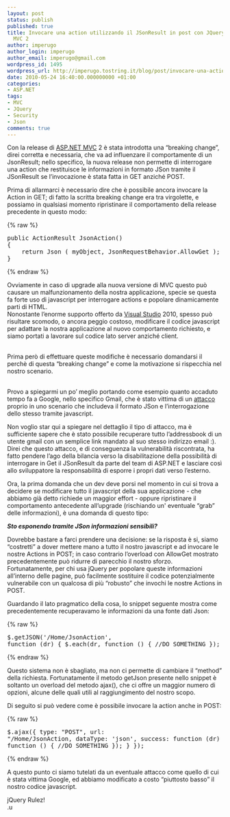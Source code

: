 ```yaml
---
layout: post
status: publish
published: true
title: Invocare una action utilizzando il JSonResult in post con JQuery ed ASP.NET
  MVC 2
author: imperugo
author_login: imperugo
author_email: imperugo@gmail.com
wordpress_id: 1495
wordpress_url: http://imperugo.tostring.it/blog/post/invocare-una-action-utilizzando-il-jsonresult-post-con-jquery-ed-aspnet-mvc-2/
date: 2010-05-24 16:40:00.000000000 +01:00
categories:
- ASP.NET
tags:
- MVC
- JQuery
- Security
- Json
comments: true
---
```

<p>Con la release di <a href="http://www.imperugo.tostring.it/tags/archive/mvc">ASP.NET MVC</a> 2 è stata introdotta una “breaking change”, direi corretta e necessaria, che va ad influenzare il comportamente di un JsonResult; nello specifico, la nuova release non permette di interrogare una action che restituisce le informazioni in formato JSon tramite il JSonResult se l’invocazione è stata fatta in GET anziché POST.</p>  <p>Prima di allarmarci è necessario dire che è possibile ancora invocare la Action in GET; di fatto la scritta breaking change era tra virgolette, e possiamo in qualsiasi momento ripristinare il comportamento della release precedente in questo modo:</p>  {% raw %}<pre class="brush: csharp;">public ActionResult JsonAction()
{
    return Json ( myObject, JsonRequestBehavior.AllowGet );
}</pre>{% endraw %}

<p>Ovviamente in caso di upgrade alla nuova versione di MVC questo può causare un malfunzionamento della nostra applicazione, specie se questa fa forte uso di javascript per interrogare actions e popolare dinamicamente parti di HTML. 
  <br />Nonostante l’enorme supporto offerto da <a href="http://tostring.it/tags/archive/visual+studio">Visual Studio</a> 2010, spesso può risultare scomodo, o ancora peggio costoso, modificare il codice javascript per adattare la nostra applicazione al nuovo comportamento richiesto, e siamo portati a lavorare sul codice lato server anziché client. 

  <br />Prima però di effettuare queste modifiche è necessario domandarsi il perchè di questa “breaking change” e come la motivazione si rispecchia nel nostro scenario. 

  <br />Provo a spiegarmi un po’ meglio portando come esempio quanto accaduto tempo fa a Google, nello specifico Gmail, che è stato vittima di un <a href="http://jeremiahgrossman.blogspot.com/2006/01/advanced-web-attack-techniques-using.html">attacco</a> proprio in uno scenario che includeva il formato JSon e l’interrogazione dello stesso tramite javascript.</p>

<p>Non voglio star qui a spiegare nel dettaglio il tipo di attacco, ma è sufficiente sapere che è stato possibile recuperare tutto l’addressbook di un utente gmail con un semplice link mandato al suo stesso indirizzo email :). 
  <br />Direi che questo attacco, e di conseguenza la vulnerabilità riscontrata, ha fatto pendere l’ago della bilancia verso la disabilitazione della possibilità di interrogare in Get il JSonResult da parte del team di ASP.NET e lasciare così allo sviluppatore la responsabilità di esporre i propri dati verso l’esterno.</p>

<p>Ora, la prima domanda che un dev deve porsi nel momento in cui si trova a decidere se modificare tutto il javascript della sua applicazione - che abbiamo già detto richiede un maggior effort - oppure ripristinare il comportamento antecedente all’upgrade (rischiando un' eventuale “grab” delle informazioni), è una domanda di questo tipo:</p>

<p><strong><em>Sto esponendo tramite JSon informazioni sensibili?</em></strong> </p>

<p>Dovrebbe bastare a farci prendere una decisione: se la risposta è si, siamo “costretti” a dover mettere mano a tutto il nostro javascript e ad invocare le nostre Actions in POST; in caso contrario l’overload con AllowGet mostrato precedentemente può ridurre di parecchio il nostro sforzo. 
  <br />Fortunatamente, per chi usa jQuery per popolare queste informazioni all’interno delle pagine, può facilmente sostituire il codice potenzialmente vulnerabile con un qualcosa di più “robusto” che invochi le nostre Actions in POST.</p>

<p>Guardando il lato pragmatico della cosa, lo snippet seguente mostra come precedentemente recuperavamo le informazioni da una fonte dati Json:</p>

{% raw %}<pre class="brush: csharp;">$.getJSON('/Home/JsonAction', function (dr) {
    $.each(dr, function () {
        //DO SOMETHING
    });
});</pre>{% endraw %}

<p>Questo sistema non è sbagliato, ma non ci permette di cambiare il “method” della richiesta. Fortunatamente il metodo getJson presente nello snippet è soltanto un overload del metodo ajax(), che ci offre un maggior numero di opzioni, alcune delle quali utili al raggiungimento del nostro scopo. </p>

<p>Di seguito si può vedere come è possibile invocare la action anche in POST:</p>

{% raw %}<pre class="brush: csharp;">$.ajax({
    type: &quot;POST&quot;,
    url: &quot;/Home/JsonAction,
    dataType: 'json',
    success: function (dr) {
        $.each(dr, function () {
        //DO SOMETHING
        });
    }
});</pre>{% endraw %}

<p>A questo punto ci siamo tutelati da un eventuale attacco come quello di cui è stata vittima Google, ed abbiamo modificato a costo “piuttosto basso” il nostro codice javascript.</p>

<p>jQuery Rulez! 
  <br />.u</p>
